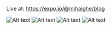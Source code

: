 Live at: https://expo.io/@mihaighe/blog

![Alt text](/content/Screen1.png?raw=true "Screen1")
![Alt text](/content/Screen2.png?raw=true "Screen2")
![Alt text](/content/Screen3.png?raw=true "Screen3")
![Alt text](/content/Screen4.png?raw=true "Screen4")


